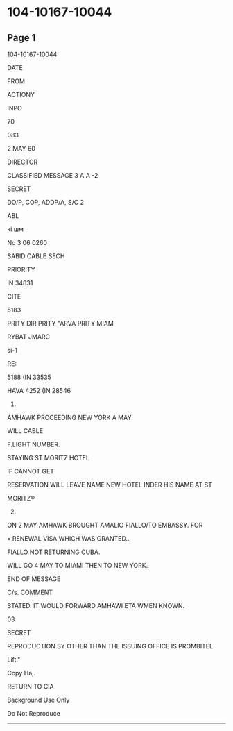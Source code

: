 # 104-10167-10044

## Page 1

104-10167-10044

DATE

FROM

ACTIONY

INPO

70

083

2 MAY 60

DIRECTOR

CLASSIFIED MESSAGE 3 A A -2

SECRET

DO/P, COP, ADDP/A, S/C 2

ABL

кі шм

No 3 06 0260

SABID CABLE SECH

PRIORITY

IN 34831

CITE

5183

PRITY DIR PRITY "ARVA PRITY MIAM

RYBAT JMARC

si-1

RE:

5188 (IN 33535

HAVA 4252 (IN 28546

1.

AMHAWK PROCEEDING NEW YORK A MAY

WILL CABLE

F.LIGHT NUMBER.

STAYING ST MORITZ HOTEL

IF CANNOT GET

RESERVATION WILL LEAVE NAME NEW HOTEL INDER HIS NAME AT ST

MORITZ®

2.

ON 2 MAY AMHAWK BROUGHT AMALIO FIALLO/TO EMBASSY. FOR

• RENEWAL VISA WHICH WAS GRANTED..

FIALLO NOT RETURNING CUBA.

WILL GO 4 MAY TO MIAMI THEN TO NEW YORK.

END OF MESSAGE

C/s. COMMENT

STATED. IT WOULD FORWARD AMHAWI ETA WMEN KNOWN.

03

SECRET

REPRODUCTION SY OTHER THAN THE ISSUING OFFICE IS PROMBITEL.

Lift."

Copy Ha,.

RETURN TO CIA

Background Use Only

Do Not Reproduce

---

